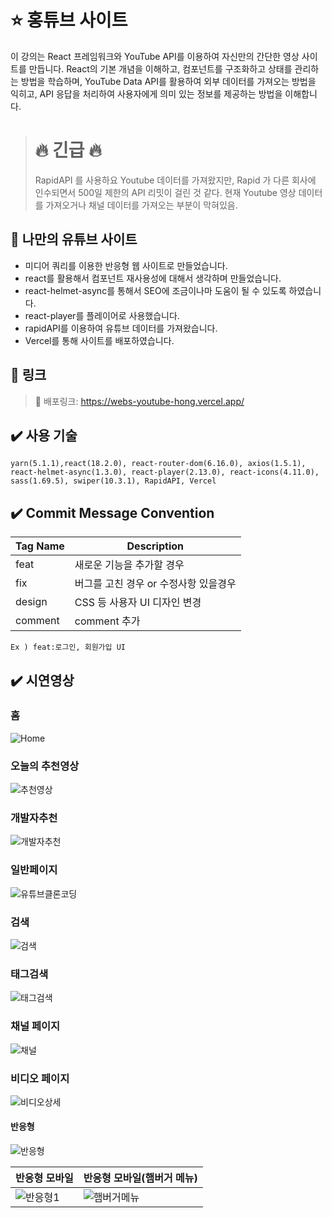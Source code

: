 # ⭐️ 홍튜브 사이트

이 강의는 React 프레임워크와 YouTube API를 이용하여 자신만의 간단한 영상 사이트를 만듭니다. React의 기본 개념을 이해하고, 컴포넌트를 구조화하고 상태를 관리하는 방법을 학습하며,
YouTube Data API를 활용하여 외부 데이터를 가져오는 방법을 익히고, API 응답을 처리하여 사용자에게 의미 있는 정보를 제공하는 방법을 이해합니다.

> # 🔥 긴급 🔥
>
> RapidAPI 를 사용하요 Youtube 데이터를 가져왔지만,
> Rapid 가 다른 회사에 인수되면서 500일 제한의 API 리밋이 걸린 것 같다.
> 현재 Youtube 영상 데이터를 가져오거나 채널 데이터를 가져오는 부분이 막혀있음.

## 📌 나만의 유튜브 사이트

- 미디어 쿼리를 이용한 반응형 웹 사이트로 만들었습니다.
- react를 활용해서 컴포넌트 재사용성에 대해서 생각하며 만들었습니다.
- react-helmet-async를 통해서 SEO에 조금이나마 도움이 될 수 있도록 하였습니다.
- react-player를 플레이어로 사용했습니다.
- rapidAPI를 이용하여 유튜브 데이터를 가져왔습니다.
- Vercel를 통해 사이트를 배포하였습니다.

## 📖 링크

> 🔗 배포링크: https://webs-youtube-hong.vercel.app/ </br>

## ✔️ 사용 기술

```
yarn(5.1.1),react(18.2.0), react-router-dom(6.16.0), axios(1.5.1), react-helmet-async(1.3.0), react-player(2.13.0), react-icons(4.11.0), sass(1.69.5), swiper(10.3.1), RapidAPI, Vercel
```

## ✔️ Commit Message Convention

| Tag Name | Description                           |
| -------- | ------------------------------------- |
| feat     | 새로운 기능을 추가할 경우             |
| fix      | 버그를 고친 경우 or 수정사항 있을경우 |
| design   | CSS 등 사용자 UI 디자인 변경          |
| comment  | comment 추가                          |

`Ex ) feat:로그인, 회원가입 UI `

## ✔️ 시연영상

### 홈

![Home](https://github.com/Jae-hong-lee/youtube-clone/assets/72030487/6585d7db-6d3c-499d-95d2-95baeea5b325)

### 오늘의 추천영상

![추천영상](https://github.com/Jae-hong-lee/youtube-clone/assets/72030487/8375ee54-467e-49f6-998a-74adfd9a3b71)

### 개발자추천

![개발자추천](https://github.com/Jae-hong-lee/youtube-clone/assets/72030487/1ec76d74-c7d4-4f57-b3aa-f811b025d1ac)

### 일반페이지

![유튜브클론코딩](https://github.com/Jae-hong-lee/youtube-clone/assets/72030487/7dc590fb-9a74-4875-bfc7-e9fefdcec9bd)

### 검색

![검색](https://github.com/Jae-hong-lee/youtube-clone/assets/72030487/0c8130a7-d6ac-4e5c-982c-f7f1b07fba3e)

### 태그검색

![태그검색](https://github.com/Jae-hong-lee/youtube-clone/assets/72030487/5b998aff-3ba8-4521-9517-10224f7ec050)

### 채널 페이지

![채널](https://github.com/Jae-hong-lee/youtube-clone/assets/72030487/b75a6c18-81b1-4330-a43e-82a3cfb4374e)

### 비디오 페이지

![비디오상세](https://github.com/Jae-hong-lee/youtube-clone/assets/72030487/055822c0-ffb5-47a8-bbc6-726cef38c81a)

#### 반응형

![반응형](https://github.com/Jae-hong-lee/youtube-clone/assets/72030487/51d5b30e-97d2-4115-9d58-13bf4d9cf032)

| 반응형 모바일                                                                                                        | 반응형 모바일(햄버거 메뉴)                                                                                              |
| -------------------------------------------------------------------------------------------------------------------- | ----------------------------------------------------------------------------------------------------------------------- |
| ![반응형1](https://github.com/Jae-hong-lee/youtube-clone/assets/72030487/d4e2412c-69cf-4ac3-bc6f-4ee4870dbb68) | ![햄버거메뉴](https://github.com/Jae-hong-lee/youtube-clone/assets/72030487/4984ce70-c0e1-4b17-bf0a-a2e190025a2c) |
